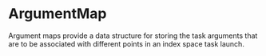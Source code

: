 # ArgumentMap

Argument maps provide a data structure for storing the task arguments that are to be associated with
different points in an index space task launch.
